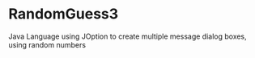 # RandomGuess3
Java Language using JOption to create multiple message dialog boxes, using random numbers
